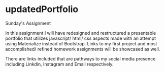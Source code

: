 # updatedPortfolio
Sunday's Assignment

In this assignment I will have redesigned and restructured a presentable portfolio that utilizes javascript/ html/ css aspects made with an attempt using Materialize instead of Bootstrap. Links to my first project and most accomplished/ refined homework assignments will be showcased as well.

There are links included that are pathways to my social media presence including Linkdin, Instagram and Email respectively.
